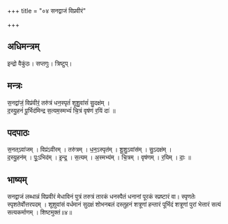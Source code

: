 +++
title = "०४ सनद्वाजं विप्रवीरं"

+++
## अधिमन्त्रम्
इन्द्रो वैकुंठः। सप्तगुः। त्रिष्टुप्।

## मन्त्रः
स॒नद्वा॑जं॒ विप्र॑वीरं॒ तरु॑त्रं धन॒स्पृतं॑ शूशु॒वांसं॑ सु॒दक्ष॑म् ।  
द॒स्यु॒हनं॑ पू॒र्भिद॑मिन्द्र स॒त्यम॒स्मभ्यं॑ चि॒त्रं वृष॑णं र॒यिं दाः॑ ॥

## पदपाठः
स॒नत्ऽवा॑जम् । विप्र॑ऽवीरम् । तरु॑त्रम् । ध॒न॒ऽस्पृत॑म् । शू॒शु॒ऽवांस॑म् । सु॒ऽदक्ष॑म् ।  
द॒स्यु॒हन॑म् । पूः॒ऽभिद॑म् । इ॒न्द्र॒ । स॒त्यम् । अ॒स्मभ्य॑म् । चि॒त्रम् । वृष॑णम् । र॒यिम् । दाः॒ ॥

## भाष्यम्
सनद्वाजं लब्धान्नं विप्रवीरं मेधाविनं पुत्रं तरुत्रं तारकं धनस्पैतं धनानां पूरकं स्प्रष्टारं वा। स्पृणतेः स्पृशतेर्वोत्तरपदम् । शूशुवांसं वर्धमानं सुदक्षं शोभनबलं दस्तुहनं शत्रूणां हन्तारं पूर्भिदं शत्रूणां पुरां भेत्तारं सत्यं सत्यकर्माणम् । शिष्टमुक्तं॥४॥